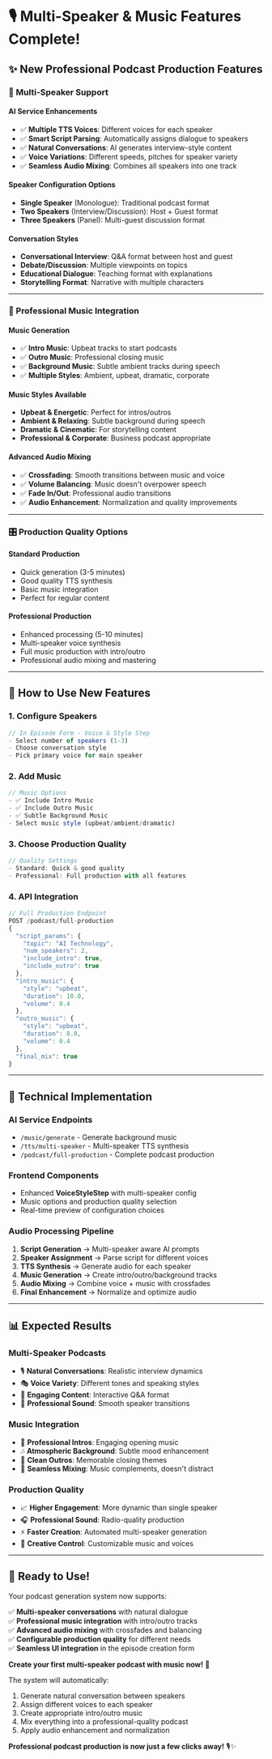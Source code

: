 # 🎙️ Multi-Speaker & Music Features Complete!

## ✨ New Professional Podcast Production Features

### 👥 Multi-Speaker Support

#### **AI Service Enhancements**
- ✅ **Multiple TTS Voices**: Different voices for each speaker
- ✅ **Smart Script Parsing**: Automatically assigns dialogue to speakers
- ✅ **Natural Conversations**: AI generates interview-style content
- ✅ **Voice Variations**: Different speeds, pitches for speaker variety
- ✅ **Seamless Audio Mixing**: Combines all speakers into one track

#### **Speaker Configuration Options**
- **Single Speaker** (Monologue): Traditional podcast format
- **Two Speakers** (Interview/Discussion): Host + Guest format
- **Three Speakers** (Panel): Multi-guest discussion format

#### **Conversation Styles**
- **Conversational Interview**: Q&A format between host and guest
- **Debate/Discussion**: Multiple viewpoints on topics
- **Educational Dialogue**: Teaching format with explanations
- **Storytelling Format**: Narrative with multiple characters

---

### 🎵 Professional Music Integration

#### **Music Generation**
- ✅ **Intro Music**: Upbeat tracks to start podcasts
- ✅ **Outro Music**: Professional closing music
- ✅ **Background Music**: Subtle ambient tracks during speech
- ✅ **Multiple Styles**: Ambient, upbeat, dramatic, corporate

#### **Music Styles Available**
- **Upbeat & Energetic**: Perfect for intros/outros
- **Ambient & Relaxing**: Subtle background during speech
- **Dramatic & Cinematic**: For storytelling content
- **Professional & Corporate**: Business podcast appropriate

#### **Advanced Audio Mixing**
- ✅ **Crossfading**: Smooth transitions between music and voice
- ✅ **Volume Balancing**: Music doesn't overpower speech
- ✅ **Fade In/Out**: Professional audio transitions
- ✅ **Audio Enhancement**: Normalization and quality improvements

---

### 🎛️ Production Quality Options

#### **Standard Production**
- Quick generation (3-5 minutes)
- Good quality TTS synthesis
- Basic music integration
- Perfect for regular content

#### **Professional Production**  
- Enhanced processing (5-10 minutes)
- Multi-speaker voice synthesis
- Full music production with intro/outro
- Professional audio mixing and mastering

---

## 🚀 How to Use New Features

### **1. Configure Speakers**
```jsx
// In Episode Form - Voice & Style Step
- Select number of speakers (1-3)
- Choose conversation style
- Pick primary voice for main speaker
```

### **2. Add Music**
```jsx
// Music Options
- ✅ Include Intro Music
- ✅ Include Outro Music  
- ✅ Subtle Background Music
- Select music style (upbeat/ambient/dramatic)
```

### **3. Choose Production Quality**
```jsx
// Quality Settings
- Standard: Quick & good quality
- Professional: Full production with all features
```

### **4. API Integration**
```javascript
// Full Production Endpoint
POST /podcast/full-production
{
  "script_params": {
    "topic": "AI Technology",
    "num_speakers": 2,
    "include_intro": true,
    "include_outro": true
  },
  "intro_music": {
    "style": "upbeat",
    "duration": 10.0,
    "volume": 0.4
  },
  "outro_music": {
    "style": "upbeat", 
    "duration": 8.0,
    "volume": 0.4
  },
  "final_mix": true
}
```

---

## 🎯 Technical Implementation

### **AI Service Endpoints**
- `/music/generate` - Generate background music
- `/tts/multi-speaker` - Multi-speaker TTS synthesis
- `/podcast/full-production` - Complete podcast production

### **Frontend Components**
- Enhanced **VoiceStyleStep** with multi-speaker config
- Music options and production quality selection
- Real-time preview of configuration choices

### **Audio Processing Pipeline**
1. **Script Generation** → Multi-speaker aware AI prompts
2. **Speaker Assignment** → Parse script for different voices
3. **TTS Synthesis** → Generate audio for each speaker
4. **Music Generation** → Create intro/outro/background tracks
5. **Audio Mixing** → Combine voice + music with crossfades
6. **Final Enhancement** → Normalize and optimize audio

---

## 📊 Expected Results

### **Multi-Speaker Podcasts**
- 🎙️ **Natural Conversations**: Realistic interview dynamics
- 🎭 **Voice Variety**: Different tones and speaking styles
- 💬 **Engaging Content**: Interactive Q&A format
- 🎯 **Professional Sound**: Smooth speaker transitions

### **Music Integration** 
- 🎵 **Professional Intros**: Engaging opening music
- 🎶 **Atmospheric Background**: Subtle mood enhancement
- 🎼 **Clean Outros**: Memorable closing themes
- 🔄 **Seamless Mixing**: Music complements, doesn't distract

### **Production Quality**
- 📈 **Higher Engagement**: More dynamic than single speaker
- 🎧 **Professional Sound**: Radio-quality production
- ⚡ **Faster Creation**: Automated multi-speaker generation
- 🎨 **Creative Control**: Customizable music and voices

---

## 🎉 Ready to Use!

Your podcast generation system now supports:

✅ **Multi-speaker conversations** with natural dialogue  
✅ **Professional music integration** with intro/outro tracks  
✅ **Advanced audio mixing** with crossfades and balancing  
✅ **Configurable production quality** for different needs  
✅ **Seamless UI integration** in the episode creation form  

**Create your first multi-speaker podcast with music now!** 🚀

The system will automatically:
1. Generate natural conversation between speakers
2. Assign different voices to each speaker  
3. Create appropriate intro/outro music
4. Mix everything into a professional-quality podcast
5. Apply audio enhancement and normalization

**Professional podcast production is now just a few clicks away!** 🎙️✨
